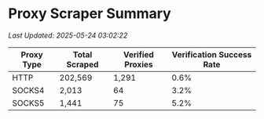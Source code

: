 # Proxy Scraper Summary

_Last Updated: 2025-05-24 03:02:22_

| Proxy Type | Total Scraped | Verified Proxies | Verification Success Rate |
|------------|--------------|------------------|--------------------------|
| HTTP | 202,569 | 1,291 | 0.6% |
| SOCKS4 | 2,013 | 64 | 3.2% |
| SOCKS5 | 1,441 | 75 | 5.2% |

